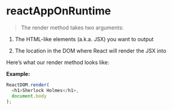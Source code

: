 # reactAppOnRuntime
 

> The render method takes two arguments:

1. The HTML-like elements (a.k.a. JSX) you want to output

2. The location in the DOM where React will render the JSX into

Here’s what our render method looks like:

__Example:__
```js
ReactDOM.render(
  <h1>Sherlock Holmes</h1>,
  document.body
);
```




